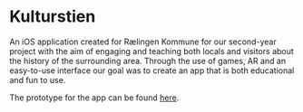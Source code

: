 # Kulturstien

An iOS application created for Rælingen Kommune for our second-year project with the aim of engaging and teaching both locals and visitors about the history of the surrounding area. Through the use of games, AR and an easy-to-use interface our goal was to create an app that is both educational and fun to use.

The prototype for the app can be found [here](https://www.figma.com/file/KbHWtN12B73gD6U4gamPwj/Endelig-prototype-V%C3%A5r-2022?node-id=0%3A1).
